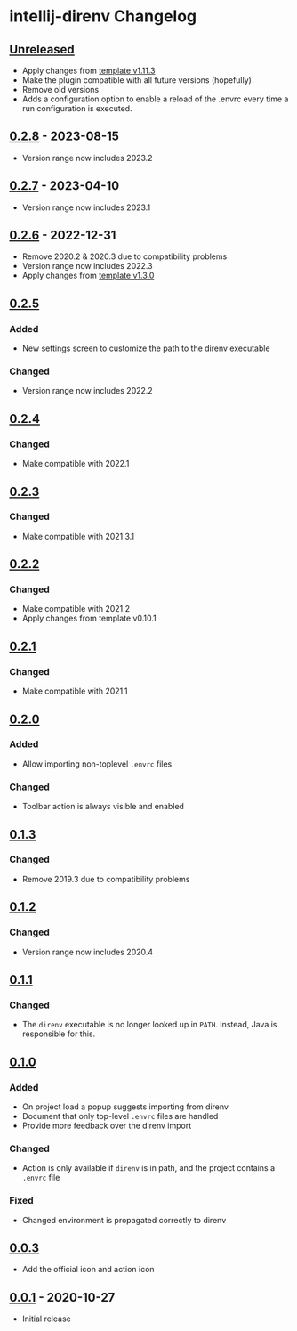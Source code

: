 <!-- Keep a Changelog guide -> https://keepachangelog.com -->

# intellij-direnv Changelog

## [Unreleased]
- Apply changes from [template v1.11.3](https://github.com/JetBrains/intellij-platform-plugin-template/releases/tag/v1.11.3)
- Make the plugin compatible with all future versions (hopefully)
- Remove old versions
- Adds a configuration option to enable a reload of the .envrc every time a run configuration is executed.

## [0.2.8] - 2023-08-15
- Version range now includes 2023.2

## [0.2.7] - 2023-04-10
- Version range now includes 2023.1

## [0.2.6] - 2022-12-31
- Remove 2020.2 & 2020.3 due to compatibility problems
- Version range now includes 2022.3
- Apply changes from [template v1.3.0](https://github.com/JetBrains/intellij-platform-plugin-template/releases/tag/v1.3.0)

## [0.2.5]

### Added
- New settings screen to customize the path to the direnv executable

### Changed
- Version range now includes 2022.2

## [0.2.4]

### Changed
- Make compatible with 2022.1

## [0.2.3]

### Changed
- Make compatible with 2021.3.1

## [0.2.2]

### Changed
- Make compatible with 2021.2
- Apply changes from template v0.10.1

## [0.2.1]

### Changed
- Make compatible with 2021.1

## [0.2.0]

### Added
- Allow importing non-toplevel `.envrc` files

### Changed
- Toolbar action is always visible and enabled

## [0.1.3]

### Changed
- Remove 2019.3 due to compatibility problems

## [0.1.2]

### Changed
- Version range now includes 2020.4

## [0.1.1]

### Changed
- The `direnv` executable is no longer looked up in `PATH`. Instead, Java is responsible for this.

## [0.1.0]

### Added
- On project load a popup suggests importing from direnv
- Document that only top-level `.envrc` files are handled
- Provide more feedback over the direnv import

### Changed
- Action is only available if `direnv` is in path, and the project contains a `.envrc` file

### Fixed
- Changed environment is propagated correctly to direnv

## [0.0.3]
- Add the official icon and action icon

## [0.0.1] - 2020-10-27
- Initial release

[Unreleased]: https://github.com/fehnomenal/intellij-direnv/compare/v0.2.8...HEAD
[0.2.8]: https://github.com/fehnomenal/intellij-direnv/compare/v0.2.7...v0.2.8
[0.2.7]: https://github.com/fehnomenal/intellij-direnv/compare/v0.2.6...v0.2.7
[0.2.6]: https://github.com/fehnomenal/intellij-direnv/compare/v0.2.5...v0.2.6
[0.2.5]: https://github.com/fehnomenal/intellij-direnv/compare/v0.2.4...v0.2.5
[0.2.4]: https://github.com/fehnomenal/intellij-direnv/compare/v0.2.3...v0.2.4
[0.2.3]: https://github.com/fehnomenal/intellij-direnv/compare/v0.2.2...v0.2.3
[0.2.2]: https://github.com/fehnomenal/intellij-direnv/compare/v0.2.1...v0.2.2
[0.2.1]: https://github.com/fehnomenal/intellij-direnv/compare/v0.2.0...v0.2.1
[0.2.0]: https://github.com/fehnomenal/intellij-direnv/compare/v0.1.3...v0.2.0
[0.1.3]: https://github.com/fehnomenal/intellij-direnv/compare/v0.1.2...v0.1.3
[0.1.2]: https://github.com/fehnomenal/intellij-direnv/compare/v0.1.1...v0.1.2
[0.1.1]: https://github.com/fehnomenal/intellij-direnv/compare/v0.1.0...v0.1.1
[0.1.0]: https://github.com/fehnomenal/intellij-direnv/compare/v0.0.3...v0.1.0
[0.0.3]: https://github.com/fehnomenal/intellij-direnv/compare/v0.0.1...v0.0.3
[0.0.1]: https://github.com/fehnomenal/intellij-direnv/commits/v0.0.1

